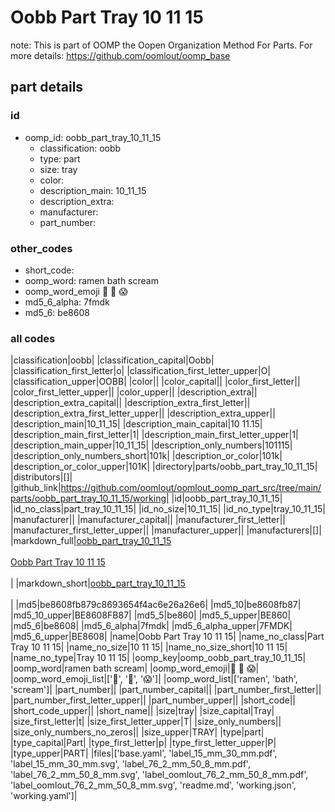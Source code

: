 # Oobb Part Tray 10 11 15  

note: This is part of OOMP the Oopen Organization Method For Parts. For more details: https://github.com/oomlout/oomp_base

##  part details





### id
* oomp_id: oobb_part_tray_10_11_15
  * classification: oobb
  * type: part
  * size: tray
  * color: 
  * description_main: 10_11_15
  * description_extra: 
  * manufacturer: 
  * part_number: 

### other_codes
* short_code: 
* oomp_word: ramen bath scream
* oomp_word_emoji :ramen: :bath: :scream:
* md5_6_alpha: 7fmdk
* md5_6: be8608

### all codes 
|classification|oobb|
|classification_capital|Oobb|
|classification_first_letter|o|
|classification_first_letter_upper|O|
|classification_upper|OOBB|
|color||
|color_capital||
|color_first_letter||
|color_first_letter_upper||
|color_upper||
|description_extra||
|description_extra_capital||
|description_extra_first_letter||
|description_extra_first_letter_upper||
|description_extra_upper||
|description_main|10_11_15|
|description_main_capital|10 11.15|
|description_main_first_letter|1|
|description_main_first_letter_upper|1|
|description_main_upper|10_11_15|
|description_only_numbers|101115|
|description_only_numbers_short|101k|
|description_or_color|101k|
|description_or_color_upper|101K|
|directory|parts/oobb_part_tray_10_11_15|
|distributors|[]|
|github_link|https://github.com/oomlout/oomlout_oomp_part_src/tree/main/parts/oobb_part_tray_10_11_15/working|
|id|oobb_part_tray_10_11_15|
|id_no_class|part_tray_10_11_15|
|id_no_size|10_11_15|
|id_no_type|tray_10_11_15|
|manufacturer||
|manufacturer_capital||
|manufacturer_first_letter||
|manufacturer_first_letter_upper||
|manufacturer_upper||
|manufacturers|[]|
|markdown_full|[oobb_part_tray_10_11_15](https://github.com/oomlout/oomlout_oomp_part_src/tree/main/parts/oobb_part_tray_10_11_15/working)<br>[](https://github.com/oomlout/oomlout_oomp_part_src/tree/main/parts/oobb_part_tray_10_11_15/working)<br>[Oobb Part Tray 10 11 15](https://github.com/oomlout/oomlout_oomp_part_src/tree/main/parts/oobb_part_tray_10_11_15/working)<br><br>|
|markdown_short|[oobb_part_tray_10_11_15](https://github.com/oomlout/oomlout_oomp_part_src/tree/main/parts/oobb_part_tray_10_11_15/working)<br><br>|
|md5|be8608fb879c8693654f4ac6e26a26e6|
|md5_10|be8608fb87|
|md5_10_upper|BE8608FB87|
|md5_5|be860|
|md5_5_upper|BE860|
|md5_6|be8608|
|md5_6_alpha|7fmdk|
|md5_6_alpha_upper|7FMDK|
|md5_6_upper|BE8608|
|name|Oobb Part Tray 10 11 15|
|name_no_class|Part Tray 10 11 15|
|name_no_size|10 11 15|
|name_no_size_short|10 11 15|
|name_no_type|Tray 10 11 15|
|oomp_key|oomp_oobb_part_tray_10_11_15|
|oomp_word|ramen bath scream|
|oomp_word_emoji|:ramen: :bath: :scream:|
|oomp_word_emoji_list|[':ramen:', ':bath:', ':scream:']|
|oomp_word_list|['ramen', 'bath', 'scream']|
|part_number||
|part_number_capital||
|part_number_first_letter||
|part_number_first_letter_upper||
|part_number_upper||
|short_code||
|short_code_upper||
|short_name||
|size|tray|
|size_capital|Tray|
|size_first_letter|t|
|size_first_letter_upper|T|
|size_only_numbers||
|size_only_numbers_no_zeros||
|size_upper|TRAY|
|type|part|
|type_capital|Part|
|type_first_letter|p|
|type_first_letter_upper|P|
|type_upper|PART|
|files|['base.yaml', 'label_15_mm_30_mm.pdf', 'label_15_mm_30_mm.svg', 'label_76_2_mm_50_8_mm.pdf', 'label_76_2_mm_50_8_mm.svg', 'label_oomlout_76_2_mm_50_8_mm.pdf', 'label_oomlout_76_2_mm_50_8_mm.svg', 'readme.md', 'working.json', 'working.yaml']|
